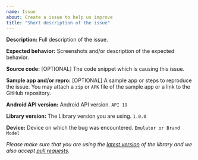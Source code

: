 ```yaml
---
name: Issue
about: Create a issue to help us improve
title: "Short description of the issue"
---
```


**Description:** Full description of the issue.

**Expected behavior:** Screenshots and/or description of the expected behavior.

**Source code:** [OPTIONAL] The code snippet which is causing this issue.

**Sample app and/or repro:** [OPTIONAL] A sample app or steps to reproduce the issue. You may attach a `zip` or `APK` file of the sample app or a link to the GitHub repository.

**Android API version:** Android API version. `API 19`

**Library version:** The Library version you are using. `1.0.0`

**Device:** Device on which the bug was encountered. `Emulator or Brand Model`

*Please make sure that you are using the [latest version](https://github.com/pranavpandey/dynamic-rating/releases) of the library and we also accept [pull requests](https://github.com/pranavpandey/dynamic-rating/pulls).*
